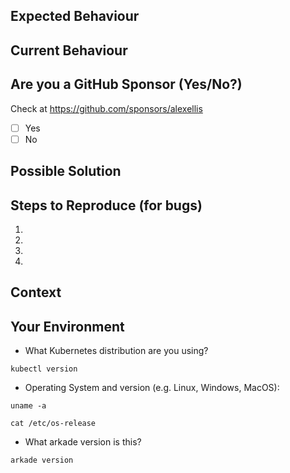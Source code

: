 <!--- Provide a general summary of the issue in the Title above -->

## Expected Behaviour
<!--- If you're describing a bug, tell us what should happen -->
<!--- If you're suggesting a change/improvement, tell us how it should work -->

## Current Behaviour
<!--- If describing a bug, tell us what happens instead of the expected behavior -->
<!--- If suggesting a change/improvement, explain the difference from current behavior -->

## Are you a GitHub Sponsor (Yes/No?)

Check at https://github.com/sponsors/alexellis
<!--- Sponsors get priority because they support the project -->

- [ ] Yes
- [ ] No

## Possible Solution
<!--- Not obligatory, but suggest a fix/reason for the bug, -->
<!--- or ideas how to implement the addition or change -->

## Steps to Reproduce (for bugs)
<!--- Provide a link to a live example, or an unambiguous set of steps to -->
<!--- reproduce this bug. Include code to reproduce, if relevant -->
1.
2.
3.
4.

## Context

<!--- How has this issue affected you? What are you trying to accomplish? -->
<!--- What would happen if this issue was not resolved for you in some way? -->
<!--- Providing context helps us come up with a solution that is most useful in the real world -->

## Your Environment

* What Kubernetes distribution are you using?

```
kubectl version
```

* Operating System and version (e.g. Linux, Windows, MacOS):

```
uname -a

cat /etc/os-release
```

* What arkade version is this?

```
arkade version
```
